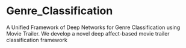 # Genre_Classification
A Unified Framework of Deep Networks for Genre Classification using Movie Trailer.
We develop a novel deep affect-based movie trailer classification framework
